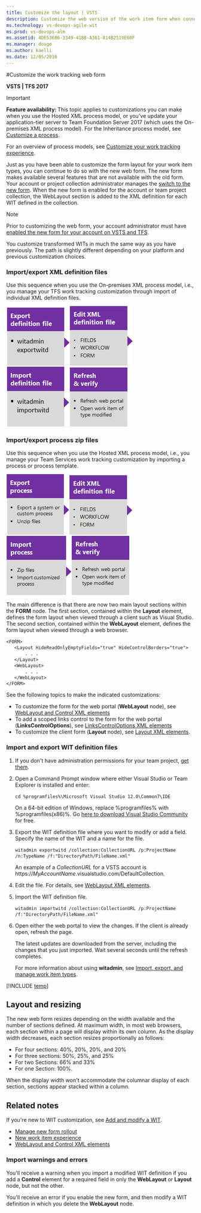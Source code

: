 ```yaml
---
title: Customize the layout | VSTS 
description: Customize the web version of the work item form when connecting to a team project hosted on Visual Studio Team Services (VSTS)    
ms.technology: vs-devops-agile-wit
ms.prod: vs-devops-alm
ms.assetid: 4DE53686-3349-41B8-A361-814B2519E60F
ms.manager: douge
ms.author: kaelli
ms.date: 12/05/2016  
---
```


#Customize the work tracking web form  


<b>VSTS | TFS 2017</b>  

>[!IMPORTANT]  
><b>Feature availability: </b>This topic applies to customizations you can make when you use the Hosted XML process model, or you've update your application-tier server to Team Foundation Server 2017 (which uses the On-premises XML process model). For the Inheritance process model, see [Customize a process](../process/customize-process.md). 
>
>For an overview of process models, see [Customize your work tracking experience](../customize/customize-work.md). 

Just as you have been able to customize the form layout for your work item types, you can continue to do so with the new web form. The new form makes available several features that are not available with the old form.  Your account or project collection administrator manages the [switch to the new form](manage-new-form-rollout.md). When the new form is enabled for the account or team project collection, the WebLayout section is added to the XML definition for each WIT defined in the collection.  
 

>[!NOTE]  
>Prior to customizing the web form, your account administrator must have [enabled the new form for your account on VSTS and TFS](manage-new-form-rollout.md). 


You customize transformed WITs in much the same way as you have previously.  The path is slightly different depending on your platform and previous customization choices. 

### Import/export XML definition files 

Use this sequence when you use the On-premises XML process model, i.e., you manage your TFS work tracking customization  through import of individual XML definition files. 

[![Export WIT definition file](_img/cust-wit-form-export-def-file.png)](#witadmin)[![Edit XML definition file](_img/cust-wit-form-edit-def-file.png)](../reference/weblayout-xml-elements.md)[![Import WIT definition file](_img/cust-wit-form-import-def-file.png)](#witadmin)![Refresh and verify changes](_img/cust-wit-form-refresh-verify.png)  

### Import/export process zip files 
Use this sequence when you use the Hosted XML process model, i.e., you manage your Team Services work tracking customization by importing a process or process template. 

[![Export process](_img/cust-wit-form-export-process.png)](../import-process/import-process.md#export-process)[![Edit XML definition file(s)](_img/cust-wit-form-edit-def-file.png)](../reference/weblayout-xml-elements.md)[![Import process](_img/cust-wit-form-import-process.png)](../import-process/import-process.md)![Refresh and verify changes](_img/cust-wit-form-refresh-verify.png)  


The main difference is that there are now two main layout sections within the **FORM** node. The first section, contained within the **Layout** element, defines the form layout when viewed through a client such as Visual Studio. The second section, contained within the **WebLayout** element, defines the form layout when viewed through a web browser. 

```
<FORM>
   <Layout HideReadOnlyEmptyFields="true" HideControlBorders="true">
       . . .  
   </Layout>
   <WebLayout>
       . . .  
   </WebLayout>
</FORM>
```

See the following topics to make the indicated customizations: 
 
- To customize the form for the web portal (**WebLayout** node), see [WebLayout and Control XML elements](../reference/weblayout-xml-elements.md)
- To add a scoped links control to the form for the web portal (**LinksControlOptions**), see [LinksControlOptions XML elements](../reference/linkscontroloptions-xml-elements.md)
- To customize the client form (**Layout** node), see [Layout XML elements](../reference/layout-xml-element-reference.md).


<a id="witadmin">  </a>  
### Import and export WIT definition files 

1.  If you don't have administration permissions for your team project, [get them](../../accounts/add-administrator-tfs.md).  

2.  Open a Command Prompt window where either Visual Studio or Team Explorer is installed and enter:  

        cd %programfiles%\Microsoft Visual Studio 12.0\Common7\IDE  

    On a 64-bit edition of Windows, replace %programfiles% with %programfiles(x86)%. Go [here to download Visual Studio Community](https://go.microsoft.com/fwlink/?LinkId=691978&clcid=0x409) for free.  

3.  Export the WIT definition file where you want to modify or add a field. Specify the name of the WIT and a name for the file.  

        witadmin exportwitd /collection:CollectionURL /p:ProjectName /n:TypeName /f:"DirectoryPath/FileName.xml"  

    An example of a *CollectionURL* for a VSTS account is https://*MyAccountName*.visualstudio.com/DefaultCollection.

4.  Edit the file. For details, see [WebLayout XML elements](../reference/weblayout-xml-elements.md).  

5.  Import the WIT definition file.  

        witadmin importwitd /collection:CollectionURL /p:ProjectName /f:"DirectoryPath/FileName.xml"  

6.  Open either the web portal to view the changes. If the client is already open, refresh the page. 

    The latest updates are downloaded from the server, including the changes that you just imported. Wait several seconds until the refresh completes.

    For more information about using **witadmin**, see [Import, export, and manage work item types](../reference/witadmin/witadmin-import-export-manage-wits.md).

[!INCLUDE [temp](../_shared/process-editor.md)]  

<a id="resizing">  </a>  
## Layout and resizing 

The new web form resizes depending on the width available and the number of sections defined. At maximum width, in most web browsers, each section within a page will display within its own column. As the display width decreases, each section resizes proportionally as follows: 

- For four sections: 40%, 20%, 20%, and 20%  
- For three sections: 50%, 25%, and 25%  
- For two Sections: 66% and 33%  
- For one Section: 100%.  


When the display width won't accommodate the columnar display of each section, sections appear stacked within a column. 


## Related notes  

If you're new to WIT customization, see [Add and modify a WIT](add-modify-wit.md). 

- [Manage new form rollout](manage-new-form-rollout.md)
- [New work item experience](../process/new-work-item-experience.md)
- [WebLayout and Control XML elements](../reference/weblayout-xml-elements.md)


### Import warnings and errors

You'll receive a warning when you import a modified WIT definition if you add a **Control** element for a required field in only the **WebLayout** or **Layout** node, but not the other. 

You'll receive an error if you enable the new form, and then modify a WIT definition in which you delete the **WebLayout** node.  

<!---
### Extensibility  

TBD


 (VSTS) or http://MyServer:8080/tfs/TeamProjectCollectionName (TFS)   
--> 